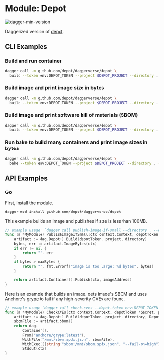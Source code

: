 # Module: Depot

![dagger-min-version](https://img.shields.io/badge/dagger%20version-v0.10.0-yellow)

Daggerized version of [depot](https://depot.dev).

## CLI Examples

### Build and run container

```sh
dagger call -m github.com/depot/daggerverse/depot \
  build --token env:DEPOT_TOKEN --project $DEPOT_PROJECT --directory . container
```

### Build image and print image size in bytes

```sh
dagger call -m github.com/depot/daggerverse/depot \
  build --token env:DEPOT_TOKEN --project $DEPOT_PROJECT --directory . image-bytes
```

### Build image and print software bill of materials (SBOM)

```sh
dagger call -m github.com/depot/daggerverse/depot \
  build --token env:DEPOT_TOKEN --project $DEPOT_PROJECT --directory . --sbom sbom
```

### Run bake to build many containers and print image sizes in bytes

```sh
dagger call -m github.com/depot/daggerverse/depot \
  bake --token env:DEPOT_TOKEN --project $DEPOT_PROJECT --directory . --bake-file docker-bake.hcl artifacts image-bytes
```

## API Examples

### Go

First, install the module.

```sh
dagger mod install github.com/depot/daggerverse/depot
```

This example builds an image and publishes if size is less than 100MB.

```go
// example usage: `dagger call publish-image-if-small --directory . --depot-token env:DEPOT_TOKEN --project $DEPOT_PROJECT_ID ----max-bytes 1000000 --image-address ghcr.io/my-project/my-image:latest`
func (m *MyModule) PublishImageIfSmall(ctx context.Context, depotToken *Secret, project string, directory *Directory, maxBytes int, imageAddress string) (string, error) {
	artifact := dag.Depot().Build(depotToken, project, directory)
	bytes, err := artifact.ImageBytes(ctx)
	if err != nil {
		return "", err
	}
	if bytes > maxBytes {
		return "", fmt.Errorf("image is too large: %d bytes", bytes)
	}

	return artifact.Container().Publish(ctx, imageAddress)
}
```

Here is an example that builds an image, gets image's SBOM and uses
Anchore's [grype](https://github.com/anchore/grype) to fail if any
high-severity CVEs are found.

```go
// example usage `dagger call check-cves --depot-token env:DEPOT_TOKEN --project $DEPOT_PROJECT_ID --directory .`
func (m *MyModule) CheckCVEs(ctx context.Context, depotToken *Secret, project string, directory *Directory) (string, error) {
	artifact := dag.Depot().Build(depotToken, project, directory, DepotBuildOpts{Sbom: true})
	sbomFile := artifact.Sbom()
	return dag.
		Container().
		From("anchore/grype:latest").
		WithFile("/mnt/sbom.spdx.json", sbomFile).
		WithExec([]string{"sbom:/mnt/sbom.spdx.json", "--fail-on=high"}).
		Stdout(ctx)
}
```

